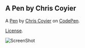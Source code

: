 ## A Pen by Chris Coyier

A [Pen](http://codepen.io/chriscoyier/pen/eyfbq) by [Chris Coyier](http://codepen.io/chriscoyier) on [CodePen](http://codepen.io/).

[License](http://codepen.io/chriscoyier/pen/eyfbq/license).

![ScreenShot](http://codepen.io/chriscoyier/pen/eyfbq/image/large.png)
